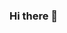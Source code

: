 ### Hi there 👋

<!--
**aysegulyasar05/aysegulyasar05** is a ✨ _special_ ✨ repository because its `README.md` (this file) appears on your GitHub profile.

Here are some ideas to get you started:

- 🔭 I’m currently working on frontend
- 🌱 I’m currently learning React
- 👯 I’m looking to collaborate on projects
- 🤔 I’m looking for help with
- 💬 Ask me aboutanything
- 📫 How to reach me:aysegulceran05@gmail.com

- ⚡ Fun fact: HTML5-CSS3-BOOTSTRAP-REACT
-->
